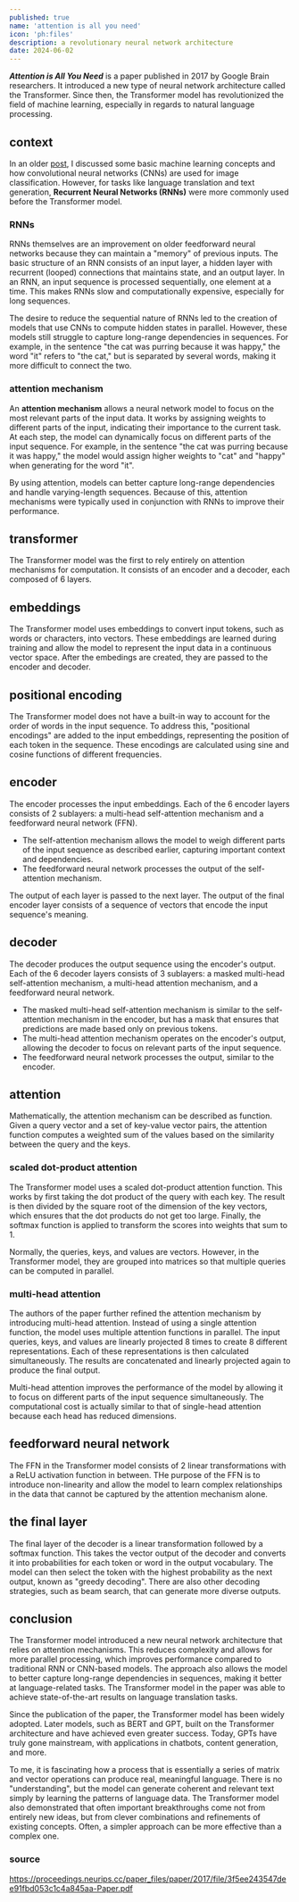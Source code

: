 ```yaml
---
published: true
name: 'attention is all you need'
icon: 'ph:files'
description: a revolutionary neural network architecture
date: 2024-06-02
---
```


<script>
    import CaptionImage from '$lib/components/CaptionImage.svelte';
</script>

**_Attention is All You Need_** is a paper published in 2017 by Google Brain researchers. It introduced a new type of neural network architecture called the Transformer. Since then, the Transformer model has revolutionized the field of machine learning, especially in regards to natural language processing.

## context

In an older [post](/blog/imagenet), I discussed some basic machine learning concepts and how convolutional neural networks (CNNs) are used for image classification. However, for tasks like language translation and text generation, **Recurrent Neural Networks (RNNs)** were more commonly used before the Transformer model.

### RNNs

RNNs themselves are an improvement on older feedforward neural networks because they can maintain a "memory" of previous inputs. The basic structure of an RNN consists of an input layer, a hidden layer with recurrent (looped) connections that maintains state, and an output layer. In an RNN, an input sequence is processed sequentially, one element at a time. This makes RNNs slow and computationally expensive, especially for long sequences.

The desire to reduce the sequential nature of RNNs led to the creation of models that use CNNs to compute hidden states in parallel. However, these models still struggle to capture long-range dependencies in sequences. For example, in the sentence "the cat was purring because it was happy," the word "it" refers to "the cat," but is separated by several words, making it more difficult to connect the two.

### attention mechanism

An **attention mechanism** allows a neural network model to focus on the most relevant parts of the input data. It works by assigning weights to different parts of the input, indicating their importance to the current task. At each step, the model can dynamically focus on different parts of the input sequence. For example, in the sentence "the cat was purring because it was happy," the model would assign higher weights to "cat" and "happy" when generating for the word "it".

By using attention, models can better capture long-range dependencies and handle varying-length sequences. Because of this, attention mechanisms were typically used in conjunction with RNNs to improve their performance.

## transformer

The Transformer model was the first to rely entirely on attention mechanisms for computation. It consists of an encoder and a decoder, each composed of 6 layers.

<CaptionImage image="transformer-diagram.png" alt="diagram of the Transformer architecture." source="https://proceedings.neurips.cc/paper_files/paper/2017/file/3f5ee243547dee91fbd053c1c4a845aa-Paper.pdf" sizes="50rem" loading="lazy"/>

## embeddings

The Transformer model uses embeddings to convert input tokens, such as words or characters, into vectors. These embeddings are learned during training and allow the model to represent the input data in a continuous vector space. After the embedings are created, they are passed to the encoder and decoder.

## positional encoding

The Transformer model does not have a built-in way to account for the order of words in the input sequence. To address this, "positional encodings" are added to the input embeddings, representing the position of each token in the sequence. These encodings are calculated using sine and cosine functions of different frequencies.

## encoder

The encoder processes the input embeddings. Each of the 6 encoder layers consists of 2 sublayers: a multi-head self-attention mechanism and a feedforward neural network (FFN).

- The self-attention mechanism allows the model to weigh different parts of the input sequence as described earlier, capturing important context and dependencies.
- The feedforward neural network processes the output of the self-attention mechanism.

The output of each layer is passed to the next layer. The output of the final encoder layer consists of a sequence of vectors that encode the input sequence's meaning.

## decoder

The decoder produces the output sequence using the encoder's output. Each of the 6 decoder layers consists of 3 sublayers: a masked multi-head self-attention mechanism, a multi-head attention mechanism, and a feedforward neural network.

- The masked multi-head self-attention mechanism is similar to the self-attention mechanism in the encoder, but has a mask that ensures that predictions are made based only on previous tokens.
- The multi-head attention mechanism operates on the encoder's output, allowing the decoder to focus on relevant parts of the input sequence.
- The feedforward neural network processes the output, similar to the encoder.

## attention

Mathematically, the attention mechanism can be described as function. Given a query vector and a set of key-value vector pairs, the attention function computes a weighted sum of the values based on the similarity between the query and the keys.

### scaled dot-product attention

The Transformer model uses a scaled dot-product attention function. This works by first taking the dot product of the query with each key. The result is then divided by the square root of the dimension of the key vectors, which ensures that the dot products do not get too large. Finally, the softmax function is applied to transform the scores into weights that sum to 1.

Normally, the queries, keys, and values are vectors. However, in the Transformer model, they are grouped into matrices so that multiple queries can be computed in parallel.

### multi-head attention

The authors of the paper further refined the attention mechanism by introducing multi-head attention. Instead of using a single attention function, the model uses multiple attention functions in parallel. The input queries, keys, and values are linearly projected 8 times to create 8 different representations. Each of these representations is then calculated simultaneously. The results are concatenated and linearly projected again to produce the final output.

Multi-head attention improves the performance of the model by allowing it to focus on different parts of the input sequence simultaneously. The computational cost is actually similar to that of single-head attention because each head has reduced dimensions.

## feedforward neural network

The FFN in the Transformer model consists of 2 linear transformations with a ReLU activation function in between. THe purpose of the FFN is to introduce non-linearity and allow the model to learn complex relationships in the data that cannot be captured by the attention mechanism alone.

## the final layer

The final layer of the decoder is a linear transformation followed by a softmax function. This takes the vector output of the decoder and converts it into probabilities for each token or word in the output vocabulary. The model can then select the token with the highest probability as the next output, known as "greedy decoding". There are also other decoding strategies, such as beam search, that can generate more diverse outputs.

## conclusion

The Transformer model introduced a new neural network architecture that relies on attention mechanisms. This reduces complexity and allows for more parallel processing, which improves performance compared to traditional RNN or CNN-based models. The approach also allows the model to better capture long-range dependencies in sequences, making it better at language-related tasks. The Transformer model in the paper was able to achieve state-of-the-art results on language translation tasks.

Since the publication of the paper, the Transformer model has been widely adopted. Later models, such as BERT and GPT, built on the Transformer architecture and have achieved even greater success. Today, GPTs have truly gone mainstream, with applications in chatbots, content generation, and more.

To me, it is fascinating how a process that is essentially a series of matrix and vector operations can produce real, meaningful language. There is no "understanding", but the model can generate coherent and relevant text simply by learning the patterns of language data. The Transformer model also demonstrated that often important breakthroughs come not from entirely new ideas, but from clever combinations and refinements of existing concepts. Often, a simpler approach can be more effective than a complex one.

### source

<https://proceedings.neurips.cc/paper_files/paper/2017/file/3f5ee243547dee91fbd053c1c4a845aa-Paper.pdf>
